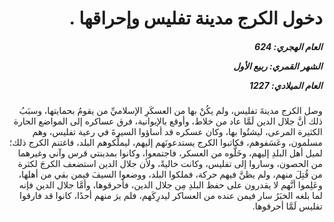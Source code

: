 <h1 dir="rtl">دخول الكرج مدينة تفليس وإحراقها .</h1>

<h5 dir="rtl">العام الهجري:  624

الشهر القمري: ربيع الأول

العام الميلادي: 1227</h5>

<p dir="rtl">وصل الكرج مدينةَ تفليس، ولم يكُنْ بها من العسكَرِ الإسلاميِّ من يقومُ بحمايتها، وسبَبُ ذلك أنَّ جلال الدين لَمَّا عاد من خلاط، وأوقع بالإيوانية، فرق عساكره إلى المواضع الحارة الكثيرة المرعى، ليشتُوا بها، وكان عسكره قد أساؤوا السيرةَ في رعية تفليس، وهم مسلمون، وعَسَفوهم، فكاتبوا الكرج يستدعونَهم إليهم، ليملِّكوهم البلد، فاغتنم الكرج ذلك؛ لميل أهل البلدِ إليهم، وخَلَّوه من العسكر، فاجتمعوا، وكانوا بمدينتي قرس وآني وغيرهما من الحصون، وساروا إلى تفليس، وكانت خاليةً، ولأن جلال الدين استضعف الكرجَ لكثرة من قُتِلَ منهم، ولم يظنَّ فيهم حركة، فملكوا البلد، ووضعوا السيفَ فيمن بقي من أهلها، وعَلِموا أنَّهم لا يقدرون على حفظ البلدِ مِن جلال الدين، فأحرقوها، وأمَّا جلال الدين فإنه لما بلغه الخبَرُ سار فيمن عنده من العساكر ليدرِكَهم، فلم يرَ منهم أحدًا، كانوا قد فارقوا تفليس لَمَّا أحرقوها.</p></br>
